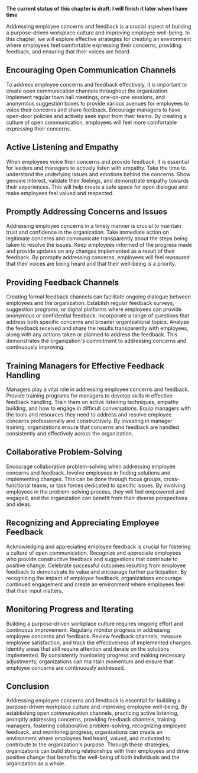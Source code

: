 **The current status of this chapter is draft. I will finish it later when I have time**

Addressing employee concerns and feedback is a crucial aspect of building a purpose-driven workplace culture and improving employee well-being. In this chapter, we will explore effective strategies for creating an environment where employees feel comfortable expressing their concerns, providing feedback, and ensuring that their voices are heard.

Encouraging Open Communication Channels
---------------------------------------

To address employee concerns and feedback effectively, it is important to create open communication channels throughout the organization. Implement regular town hall meetings, one-on-one sessions, and anonymous suggestion boxes to provide various avenues for employees to voice their concerns and share feedback. Encourage managers to have open-door policies and actively seek input from their teams. By creating a culture of open communication, employees will feel more comfortable expressing their concerns.

Active Listening and Empathy
----------------------------

When employees voice their concerns and provide feedback, it is essential for leaders and managers to actively listen with empathy. Take the time to understand the underlying issues and emotions behind the concerns. Show genuine interest, validate their feelings, and demonstrate empathy towards their experiences. This will help create a safe space for open dialogue and make employees feel valued and respected.

Promptly Addressing Concerns and Issues
---------------------------------------

Addressing employee concerns in a timely manner is crucial to maintain trust and confidence in the organization. Take immediate action on legitimate concerns and communicate transparently about the steps being taken to resolve the issues. Keep employees informed of the progress made and provide updates on any changes implemented as a result of their feedback. By promptly addressing concerns, employees will feel reassured that their voices are being heard and that their well-being is a priority.

Providing Feedback Channels
---------------------------

Creating formal feedback channels can facilitate ongoing dialogue between employees and the organization. Establish regular feedback surveys, suggestion programs, or digital platforms where employees can provide anonymous or confidential feedback. Incorporate a range of questions that address both specific concerns and broader organizational topics. Analyze the feedback received and share the results transparently with employees, along with any actions taken or planned to address the feedback. This demonstrates the organization's commitment to addressing concerns and continuously improving.

Training Managers for Effective Feedback Handling
-------------------------------------------------

Managers play a vital role in addressing employee concerns and feedback. Provide training programs for managers to develop skills in effective feedback handling. Train them on active listening techniques, empathy building, and how to engage in difficult conversations. Equip managers with the tools and resources they need to address and resolve employee concerns professionally and constructively. By investing in manager training, organizations ensure that concerns and feedback are handled consistently and effectively across the organization.

Collaborative Problem-Solving
-----------------------------

Encourage collaborative problem-solving when addressing employee concerns and feedback. Involve employees in finding solutions and implementing changes. This can be done through focus groups, cross-functional teams, or task forces dedicated to specific issues. By involving employees in the problem-solving process, they will feel empowered and engaged, and the organization can benefit from their diverse perspectives and ideas.

Recognizing and Appreciating Employee Feedback
----------------------------------------------

Acknowledging and appreciating employee feedback is crucial for fostering a culture of open communication. Recognize and appreciate employees who provide constructive feedback and suggestions that contribute to positive change. Celebrate successful outcomes resulting from employee feedback to demonstrate its value and encourage further participation. By recognizing the impact of employee feedback, organizations encourage continued engagement and create an environment where employees feel that their input matters.

Monitoring Progress and Iterating
---------------------------------

Building a purpose-driven workplace culture requires ongoing effort and continuous improvement. Regularly monitor progress in addressing employee concerns and feedback. Review feedback channels, measure employee satisfaction, and track the effectiveness of implemented changes. Identify areas that still require attention and iterate on the solutions implemented. By consistently monitoring progress and making necessary adjustments, organizations can maintain momentum and ensure that employee concerns are continuously addressed.

Conclusion
----------

Addressing employee concerns and feedback is essential for building a purpose-driven workplace culture and improving employee well-being. By establishing open communication channels, practicing active listening, promptly addressing concerns, providing feedback channels, training managers, fostering collaborative problem-solving, recognizing employee feedback, and monitoring progress, organizations can create an environment where employees feel heard, valued, and motivated to contribute to the organization's purpose. Through these strategies, organizations can build strong relationships with their employees and drive positive change that benefits the well-being of both individuals and the organization as a whole.
